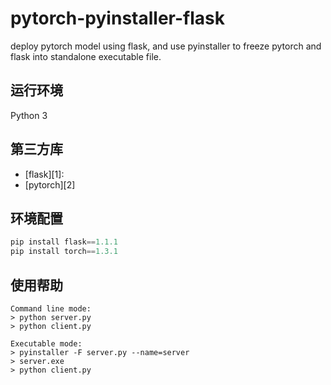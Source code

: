 # pytorch-pyinstaller-flask
deploy pytorch model using flask, and use pyinstaller to freeze pytorch and flask into standalone executable file.

## 运行环境
Python 3


## 第三方库
- [flask][1]:
- [pytorch][2]


## 环境配置
``` Python
pip install flask==1.1.1
pip install torch==1.3.1
```


## 使用帮助
``` 
Command line mode:
> python server.py
> python client.py

Executable mode:
> pyinstaller -F server.py --name=server
> server.exe
> python client.py
```
